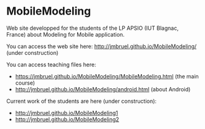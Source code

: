 # MobileModeling
Web site developped for the students of the LP APSIO (IUT Blagnac, France)
about Modeling for Mobile application.

You can access the web site here: http://jmbruel.github.io/MobileModeling/ (under construction)

You can access teaching files here:
- https://jmbruel.github.io/MobileModeling/MobileModeling.html (the main course)
- http://jmbruel.github.io/MobileModeling/android.html (about Android)

Current work of the students are here (under construction):
- http://jmbruel.github.io/MobileModeling1
- http://jmbruel.github.io/MobileModeling2
